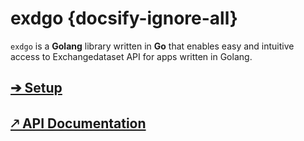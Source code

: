 # exdgo  {docsify-ignore-all}

`exdgo` is a **Golang** library written in **Go** that enables easy and intuitive access to Exchangedataset API for apps written in Golang.

## [➔ Setup](libraries/golang/setup.md)

## [🡕 API Documentation](https://godoc.org/github.com/exchangedataset/exdgo)
